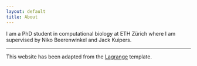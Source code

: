 ```yaml
---
layout: default
title: About
---
```


I am a PhD student in computational biology at ETH Zürich where I am supervised by Niko Beerenwinkel and Jack Kuipers.

---

This website has been adapted from the [Lagrange](https://lenpaul.github.io/Lagrange/) template.
